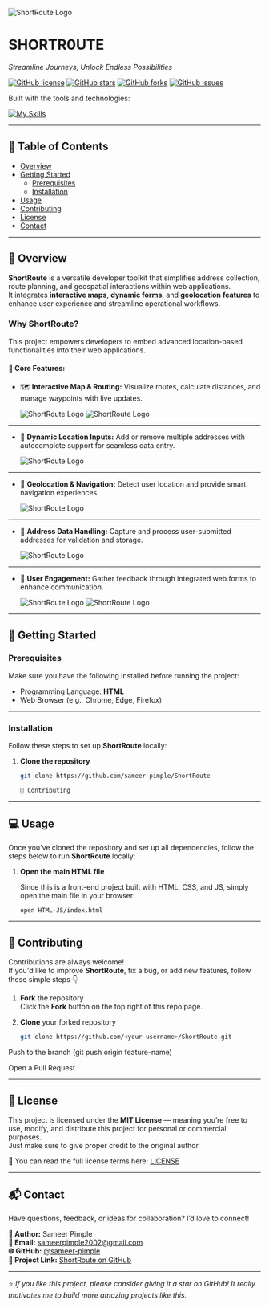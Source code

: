 ![ShortRoute Logo](Assets/logo.png)

# SHORTR0UTE

*Streamline Journeys, Unlock Endless Possibilities*

[![GitHub license](https://img.shields.io/github/license/sameer-pimple/ShortRoute)](LICENSE)
[![GitHub stars](https://img.shields.io/github/stars/sameer-pimple/ShortRoute.svg)](https://github.com/sameer-pimple/ShortRoute/stargazers)
[![GitHub forks](https://img.shields.io/github/forks/sameer-pimple/ShortRoute.svg)](https://github.com/sameer-pimple/ShortRoute/network)
[![GitHub issues](https://img.shields.io/github/issues/sameer-pimple/ShortRoute.svg)](https://github.com/sameer-pimple/ShortRoute/issues)

Built with the tools and technologies:  

[![My Skills](https://skillicons.dev/icons?i=js,html,css,github,php)](https://skillicons.dev)

---

## 🧭 Table of Contents

- [Overview](#overview)
- [Getting Started](#getting-started)
  - [Prerequisites](#prerequisites)
  - [Installation](#installation)
- [Usage](#usage)
- [Contributing](#contributing)
- [License](#license)
- [Contact](#contact)

---

## 📖 Overview

**ShortRoute** is a versatile developer toolkit that simplifies address collection, route planning, and geospatial interactions within web applications.  
It integrates **interactive maps**, **dynamic forms**, and **geolocation features** to enhance user experience and streamline operational workflows.

### Why ShortRoute?

This project empowers developers to embed advanced location-based functionalities into their web applications.

#### 🔑 Core Features:

- 🗺️ **Interactive Map & Routing:** Visualize routes, calculate distances, and manage waypoints with live updates.


  ![ShortRoute Logo](Assets/Homepage.png)
  ![ShortRoute Logo](Assets/Map.png)

---
  
- 🧭 **Dynamic Location Inputs:** Add or remove multiple addresses with autocomplete support for seamless data entry.

  
  ![ShortRoute Logo](Assets/Form.png)

---
  
- 📍 **Geolocation & Navigation:** Detect user location and provide smart navigation experiences.

  
  ![ShortRoute Logo](Assets/Result.png)

---
  
- 🧾 **Address Data Handling:** Capture and process user-submitted addresses for validation and storage.

  
  ![ShortRoute Logo](Assets/Map.png)

---
  
- 💬 **User Engagement:** Gather feedback through integrated web forms to enhance communication.

  
  ![ShortRoute Logo](Assets/Feedback.png)
  ![ShortRoute Logo](Assets/About.png)

---

## 🚀 Getting Started

### Prerequisites

Make sure you have the following installed before running the project:

- Programming Language: **HTML**
- Web Browser (e.g., Chrome, Edge, Firefox)

---

### Installation

Follow these steps to set up **ShortRoute** locally:

1. **Clone the repository**

   ```bash
   git clone https://github.com/sameer-pimple/ShortRoute

   🤝 Contributing


---

## 💻 Usage

Once you’ve cloned the repository and set up all dependencies, follow the steps below to run **ShortRoute** locally:

1. **Open the main HTML file**

   Since this is a front-end project built with HTML, CSS, and JS, simply open the main file in your browser:
   ```bash
   open HTML-JS/index.html

---

## 🤝 Contributing

Contributions are always welcome!  
If you'd like to improve **ShortRoute**, fix a bug, or add new features, follow these simple steps 👇

1. **Fork** the repository  
   Click the **Fork** button on the top right of this repo page.

2. **Clone** your forked repository  
   ```bash
   git clone https://github.com/<your-username>/ShortRoute.git


Push to the branch (git push origin feature-name)

Open a Pull Request


---

## 📜 License

This project is licensed under the **MIT License** — meaning you’re free to use, modify, and distribute this project for personal or commercial purposes.  
Just make sure to give proper credit to the original author.

📄 You can read the full license terms here: [LICENSE](./LICENSE)

---

## 📬 Contact

Have questions, feedback, or ideas for collaboration? I’d love to connect!  

**👤 Author:** Sameer Pimple  
**📧 Email:** sameerpimple2002@gmail.com  
**🌐 GitHub:** [@sameer-pimple](https://github.com/sameer-pimple)  
**🔗 Project Link:** [ShortRoute on GitHub](https://github.com/sameer-pimple/ShortRoute)


---

⭐ *If you like this project, please consider giving it a star on GitHub! It really motivates me to build more amazing projects like this.*


